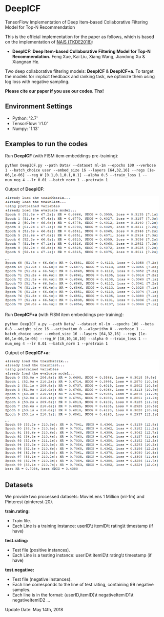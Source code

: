 # DeepICF
TensorFlow Implementation of Deep Item-based Collaborative Filtering Model for Top-N Recommendation

This is the official implementation for the paper as follows, which is based on the implementation of [NAIS (TKDE2018)](https://github.com/AaronHeee/Neural-Attentive-Item-Similarity-Model):
- **DeepICF: Deep Item-based Collaborative Filtering Model for Top-N Recommendation.**
Feng Xue, Kai Liu, Xiang Wang, Jiandong Xu & Xiangnan He.

Two deep collaborative filtering models: **DeepICF** & **DeepICF+a**. To target the models for implicit feedback and ranking task, we optimize them using log loss with negative sampling.

**Please cite our paper if you use our codes. Thx!**

## Environment Settings
- Python: '2.7'
- TensorFlow: 'r1.0'
- Numpy: '1.13'

## Examples to run the codes
Run **DeepICF** (with FISM item embeddings pre-training):
```
python DeepICF.py --path Data/ --dataset ml-1m --epochs 100 --verbose 1 --batch_choice user --embed_size 16 --layers [64,32,16] --regs [1e-06,1e-06] --reg_W [0.1,0.1,0.1,0.1] --alpha 0.5 --train_loss 1 --num_neg 4 --lr 0.01 --batch_norm 1 --pretrain 1
```
Output of **DeepICF**:  
  
![](figure/DeepICF_fig1.png)  
...  
![](figure/DeepICF_fig2.png)

Run **DeepICF+a** (with FISM item embeddings pre-training):
```
python DeepICF_a.py --path Data/ --dataset ml-1m --epochs 100 --beta 0.8 --weight_size 16 --activation 0 --algorithm 0 --verbose 1 --batch_choice user --embed_size 16 --layers [64,32,16] --regs [1e-06,1e-06,1e-06] --reg_W [10,10,10,10] --alpha 0 --train_loss 1 --num_neg 4 --lr 0.01 --batch_norm 1 --pretrain 1
```
Output of **DeepICF+a**:  
  
![](figure/DeepICF+a_fig1.png)  
...  
![](figure/DeepICF+a_fig2.png)

## Datasets
We provide two processed datasets: MovieLens 1 Million (ml-1m) and Pinterest (pinterest-20).

**train.rating:**
- Train file.
- Each Line is a training instance: userID\t itemID\t rating\t timestamp (if have)

**test.rating:**
- Test file (positive instances).
- Each Line is a testing instance: userID\t itemID\t rating\t timestamp (if have)

**test.negative:**
- Test file (negative instances).
- Each line corresponds to the line of test.rating, containing 99 negative samples.
- Each line is in the format: (userID,itemID)\t negativeItemID1\t negativeItemID2 ...

Update Date: May 14th, 2018
